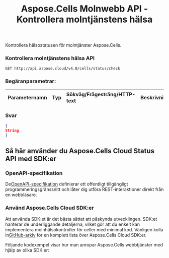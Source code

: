 ﻿---
title: Aspose.Cells Molnwebb API - Kontrollera molntjänstens hälsa
second_title: Documen
ArticleTitle: Aspose.Cells Cloud Health Chec
linktitle: Kontrollera molntjänstens hälsa
type: docs
url: /sv/check-cloud-service-health/
keywords: cloud service health, Aspose.Cells, API status check, service monitoring, Excel API, REST API, health metrics, system availabilit
description: Övervaka hälsostatusen för molntjänsten Aspose.Cells med realtidsmätvärden och operativa insikter
weight: 100
kwords: Excel, Office Moln, REST API, Kalkylblad, PDF, CSV, Json, Markdown, hälsostatus, tjänsttillgänglighet, prestandamått
---
Kontrollera hälsostatusen för molntjänster Aspose.Cells.

### **Kontrollera molntjänstens hälsa API**

```
GET http://api.aspose.cloud/v4.0/cells/status/check
```

### **Begäranparametrar:**

| Parameternamn| Typ| Sökväg/Frågesträng/HTTP-text| Beskrivning|
|:- |:- |:- |:- |

### **Svar**

```json
{
String
}
```

## Så här använder du Aspose.Cells Cloud Status API med SDK:er

### OpenAPI-specifikation

 De[OpenAPI-specifikation](https://reference.aspose.cloud/cells/#/CellsStatusController/CheckCloudServiceHealth) definierar ett offentligt tillgängligt programmeringsgränssnitt och låter dig utföra REST-interaktioner direkt från en webbläsare.

### Använd Aspose.Cells Cloud SDK:er

Att använda SDK:et är det bästa sättet att påskynda utvecklingen. SDK:et hanterar de underliggande detaljerna, vilket gör att du enkelt kan implementera molnhälsokontroller för celler med minimal kod.
 Vänligen kolla in[GitHub-arkiv](https://github.com/aspose-cells-cloud) för en komplett lista över Aspose.Cells Cloud SDK:er.

Följande kodexempel visar hur man anropar Aspose.Cells webbtjänster med hjälp av olika SDK:er:
